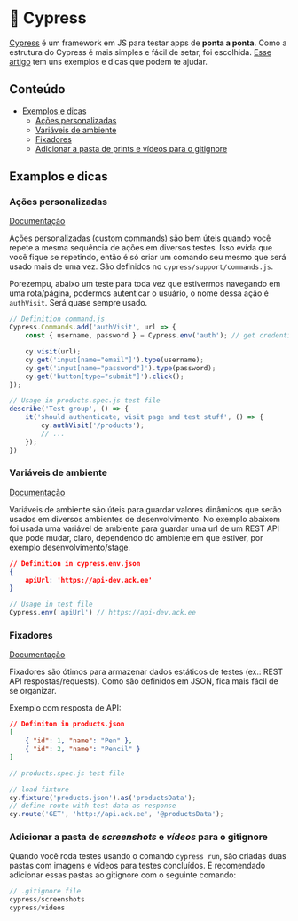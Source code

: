 # 🧪 Cypress

[Cypress](https://www.cypress.io/) é um framework em JS para testar apps de **ponta a ponta**. Como a estrutura do Cypress é mais simples e fácil de setar, foi escolhida. [Esse artigo](https://www.ackee.cz/blog/cypress-testovani-webovych-aplikaci/) tem uns exemplos e dicas que podem te ajudar.

## Conteúdo
* [Exemplos e dicas](#examples-and-tips)
    * [Ações personalizadas](#custom-commands)
    * [Variáveis de ambiente](#environment-variables)
    * [Fixadores](#fixtures)
    * [Adicionar a pasta de prints e vídeos para o gitignore](#add-screenshots-and-videos-folders-to-gitignore)

## Examplos e dicas
### Ações personalizadas

[Documentação](https://docs.cypress.io/api/cypress-api/custom-commands.html#Syntax)

Ações personalizadas (custom commands) são bem úteis quando você repete a mesma sequência de ações em diversos testes. Isso evida que você fique se repetindo, então é só criar um comando seu mesmo que será usado mais de uma vez. São definidos no `cypress/support/commands.js`.

Porezempu, abaixo um teste para toda vez que estivermos navegando em uma rota/página, podermos autenticar o usuário, o nome dessa ação é `authVisit`. Será quase sempre usado.

```javascript
// Definition command.js
Cypress.Commands.add('authVisit', url => {
    const { username, password } = Cypress.env('auth'); // get credentials from enviroment variables

    cy.visit(url);
    cy.get('input[name="email"]').type(username);
    cy.get('input[name="password"]').type(password);
    cy.get('button[type="submit"]').click();
});
```

```javascript
// Usage in products.spec.js test file
describe('Test group', () => {
    it('should authenticate, visit page and test stuff', () => {
        cy.authVisit('/products');
        // ...
    });
})
```

### Variáveis de ambiente

[Documentação](https://docs.cypress.io/guides/guides/environment-variables.html#Setting)

Variáveis de ambiente são úteis para guardar valores dinâmicos que serão usados em diversos ambientes de desenvolvimento. No exemplo abaixom foi usada uma variável de ambiente para guardar uma url de um REST API que pode mudar, claro, dependendo do ambiente em que estiver, por exemplo desenvolvimento/stage.

```json
// Definition in cypress.env.json
{
    apiUrl: 'https://api-dev.ack.ee'
}
```

```javascript
// Usage in test file
Cypress.env('apiUrl') // https://api-dev.ack.ee
```

### Fixadores

[Documentação](https://docs.cypress.io/api/commands/fixture.html#Syntax)

Fixadores são ótimos para armazenar dados estáticos de testes (ex.: REST API respostas/requests). Como são definidos em JSON, fica mais fácil de se organizar.

Exemplo com resposta de API:

```json
// Definiton in products.json
[
    { "id": 1, "name": "Pen" },
    { "id": 2, "name": "Pencil" }
]
```

```javascript
// products.spec.js test file

// load fixture
cy.fixture('products.json').as('productsData');
// define route with test data as response
cy.route('GET', 'http://api.ack.ee', '@productsData');
```

### Adicionar a pasta de *screenshots* e *vídeos* para o gitignore

Quando você roda testes usando o comando `cypress run`, são criadas duas pastas com imagens e vídeos para testes concluídos. É recomendado adicionar essas pastas ao gitignore com o seguinte comando:

```javascript
// .gitignore file
cypress/screenshots
cypress/videos
```
